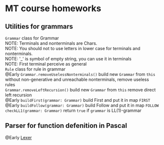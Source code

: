 # MT course homeworks

## Utilities for grammars

<code>Grammar</code> class for Grammar<br>
NOTE: Terminals and nonterminals are Chars.<br>
NOTE: You should not to use letters in lower case for terminals and nonterminals.<br>
NOTE: '_' is symbol of empty string, you can use it in terminals<br>
NOTE: First terminal perceive as general<br>
<code>Rule</code> class for rule in grammar<br>
@Early <code>Grammar.removeUselessNonterminals()</code> build new <code>Grammar</code> from <code>this</code> without non-generative 
and unreachable nonterminals, remove useless rules <br>
<code>Grammar.removeLeftRecursion()</code> build new <code>Grammar</code> from <code>this</code> remove direct left recursion<br>
@Early <code>buildFirst(grammar: Grammar)</code> build First and put it in map <code>FIRST</code><br>
@Early <code>buildFollow(grammar: Grammar)</code> build Follow and put it in map <code>FOLLOW</code><br>
<code>checkLL1(grammar: Grammar)</code> return <code>true</code> if <code>grammar</code> is LL(1)-grammar<br>


## Parser for function defenition in Pascal
@Early [Lexer](https://github.com/tihonovcore/GParsing/blob/master/pascalParser/src/main/kotlin/Lexer.kt)<br>
